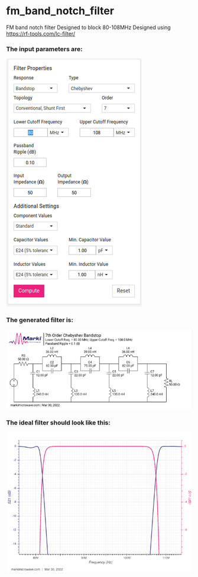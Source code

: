 # fm_band_notch_filter
FM band notch filter
Designed to block 80-108MHz 
Designed using https://rf-tools.com/lc-filter/



### The input parameters are:
![input data](/docs/input_data.png)


### The generated filter is:
![generated filter](/docs/generated_filter.png )


### The ideal filter should look like this:
![filter plot](/docs/bokeh_plot.png)

